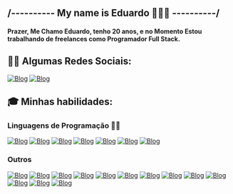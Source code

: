 ## /---------- My name is Eduardo 👨🏻‍💻 ----------/

#### Prazer, Me  Chamo Eduardo, tenho 20 anos, e no Momento Estou trabalhando de freelances como Programador Full Stack.

## 🐱‍👤 Algumas Redes Sociais:
 [![Blog](https://img.shields.io/badge/WhatsApp-25D366?style=for-the-badge&logo=whatsapp&logoColor=white)](https://wa.me/5551981878350) [![Blog](https://img.shields.io/badge/Discord-7289DA?style=for-the-badge&logo=discord&logoColor=white)](https://discord.com/users/1142510902902526092)

## 🎓 Minhas habilidades:

### Linguagens de Programação 👨‍💻
 [![Blog](https://img.shields.io/badge/HTML5-E34F26?style=for-the-badge&logo=html5&logoColor=white)](https://developer.mozilla.org/pt-BR/docs/Web/HTML) [![Blog](https://img.shields.io/badge/CSS3-1572B6?style=for-the-badge&logo=css3&logoColor=white)](https://developer.mozilla.org/pt-BR/docs/Web/CSS) [![Blog](https://img.shields.io/badge/JavaScript-F7DF1E?style=for-the-badge&logo=javascript&logoColor=black)](https://developer.mozilla.org/pt-BR/docs/Web/JavaScript) [![Blog](https://img.shields.io/badge/TypeScript-007ACC?style=for-the-badge&logo=typescript&logoColor=white)](https://tecnoblog.net/responde/o-que-e-typescript-guia-para-iniciantes/) [![Blog](https://img.shields.io/badge/Python-14354C?style=for-the-badge&logo=python&logoColor=white)](https://www.python.org/) [![Blog](https://img.shields.io/badge/PHP-777BB4?style=for-the-badge&logo=php&logoColor=white)](https://www.php.net/) [![Blog](https://img.shields.io/badge/MySQL-00000F?style=for-the-badge&logo=mysql&logoColor=white)](https://www.mysql.com/)

 ### Outros 

 [![Blog](https://img.shields.io/badge/React-20232A?style=for-the-badge&logo=react&logoColor=61DAFB)](https://pt-br.legacy.reactjs.org/)
 [![Blog](https://img.shields.io/badge/Node.js-43853D?style=for-the-badge&logo=node.js&logoColor=white)](https://nodejs.org/en) [![Blog](https://img.shields.io/badge/Bootstrap-563D7C?style=for-the-badge&logo=bootstrap&logoColor=white)](https://getbootstrap.com/) [![Blog](https://img.shields.io/badge/Figma-F24E1E?style=for-the-badge&logo=figma&logoColor=white)](https://www.figma.com/) [![Blog](https://img.shields.io/badge/Jest-323330?style=for-the-badge&logo=Jest&logoColor=white)](https://jestjs.io/pt-BR/) [![Blog](https://img.shields.io/badge/Visual_Studio_Code-0078D4?style=for-the-badge&logo=visual%20studio%20code&logoColor=white)](https://code.visualstudio.com/) [![Blog](https://img.shields.io/badge/Canva-%2300C4CC.svg?&style=for-the-badge&logo=Canva&logoColor=white)](https://www.canva.com/pt_br/) [![Blog](https://img.shields.io/badge/MongoDB-4EA94B?style=for-the-badge&logo=mongodb&logoColor=white)](https://www.mongodb.com/pt-br) [![Blog](https://img.shields.io/badge/GIT-E44C30?style=for-the-badge&logo=git&logoColor=white)](https://git-scm.com/) [![Blog](https://img.shields.io/badge/Express.js-404D59?style=for-the-badge)](https://expressjs.com/pt-br/) [![Blog](https://img.shields.io/badge/Redux-593D88?style=for-the-badge&logo=redux&logoColor=white)](https://redux.js.org/) [![Blog](https://img.shields.io/badge/MariaDB-003545?style=for-the-badge&logo=mariadb&logoColor=white)](https://mariadb.org/) [![Blog](https://img.shields.io/badge/Tailwind_CSS-38B2AC?style=for-the-badge&logo=tailwind-css&logoColor=white)](https://tailwindcss.com/)

